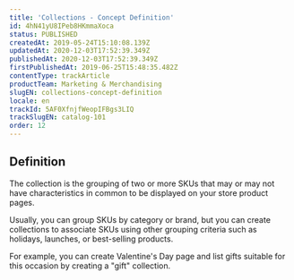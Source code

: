 ```yaml
---
title: 'Collections - Concept Definition'
id: 4hN41yU8IPeb8HKmmaXoca
status: PUBLISHED
createdAt: 2019-05-24T15:10:08.139Z
updatedAt: 2020-12-03T17:52:39.349Z
publishedAt: 2020-12-03T17:52:39.349Z
firstPublishedAt: 2019-06-25T15:48:35.482Z
contentType: trackArticle
productTeam: Marketing & Merchandising
slugEN: collections-concept-definition
locale: en
trackId: 5AF0XfnjfWeopIFBgs3LIQ
trackSlugEN: catalog-101
order: 12
---
```


## Definition

The collection is the grouping of two or more SKUs that may or may not have characteristics in common to be displayed on your store product pages.

Usually, you can group SKUs by category or brand, but you can create collections to associate SKUs using other grouping criteria such as holidays, launches, or best-selling products. 

For example, you can create Valentine's Day page and list gifts suitable for this occasion by creating a "gift" collection.
